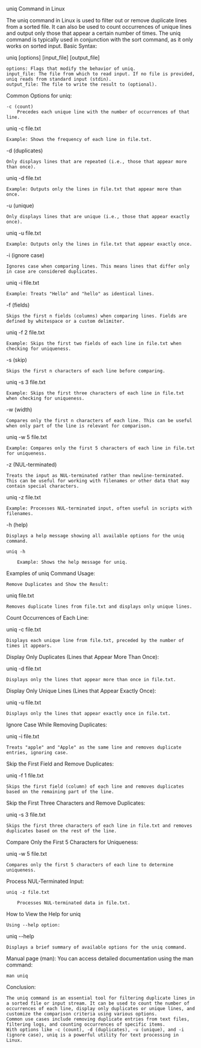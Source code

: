 uniq Command in Linux 

The uniq command in Linux is used to filter out or remove duplicate lines from a sorted file. It can also be used to count occurrences of unique lines and output only those that appear a certain number of times. The uniq command is typically used in conjunction with the sort command, as it only works on sorted input.
Basic Syntax:

uniq [options] [input_file] [output_file]

    options: Flags that modify the behavior of uniq.
    input_file: The file from which to read input. If no file is provided, uniq reads from standard input (stdin).
    output_file: The file to write the result to (optional).

Common Options for uniq:

    -c (count)
        Precedes each unique line with the number of occurrences of that line.

uniq -c file.txt

    Example: Shows the frequency of each line in file.txt.

-d (duplicates)

    Only displays lines that are repeated (i.e., those that appear more than once).

uniq -d file.txt

    Example: Outputs only the lines in file.txt that appear more than once.

-u (unique)

    Only displays lines that are unique (i.e., those that appear exactly once).

uniq -u file.txt

    Example: Outputs only the lines in file.txt that appear exactly once.

-i (ignore case)

    Ignores case when comparing lines. This means lines that differ only in case are considered duplicates.

uniq -i file.txt

    Example: Treats "Hello" and "hello" as identical lines.

-f (fields)

    Skips the first n fields (columns) when comparing lines. Fields are defined by whitespace or a custom delimiter.

uniq -f 2 file.txt

    Example: Skips the first two fields of each line in file.txt when checking for uniqueness.

-s (skip)

    Skips the first n characters of each line before comparing.

uniq -s 3 file.txt

    Example: Skips the first three characters of each line in file.txt when checking for uniqueness.

-w (width)

    Compares only the first n characters of each line. This can be useful when only part of the line is relevant for comparison.

uniq -w 5 file.txt

    Example: Compares only the first 5 characters of each line in file.txt for uniqueness.

-z (NUL-terminated)

    Treats the input as NUL-terminated rather than newline-terminated. This can be useful for working with filenames or other data that may contain special characters.

uniq -z file.txt

    Example: Processes NUL-terminated input, often useful in scripts with filenames.

-h (help)

    Displays a help message showing all available options for the uniq command.

    uniq -h

        Example: Shows the help message for uniq.

Examples of uniq Command Usage:

    Remove Duplicates and Show the Result:

uniq file.txt

    Removes duplicate lines from file.txt and displays only unique lines.

Count Occurrences of Each Line:

uniq -c file.txt

    Displays each unique line from file.txt, preceded by the number of times it appears.

Display Only Duplicates (Lines that Appear More Than Once):

uniq -d file.txt

    Displays only the lines that appear more than once in file.txt.

Display Only Unique Lines (Lines that Appear Exactly Once):

uniq -u file.txt

    Displays only the lines that appear exactly once in file.txt.

Ignore Case While Removing Duplicates:

uniq -i file.txt

    Treats "apple" and "Apple" as the same line and removes duplicate entries, ignoring case.

Skip the First Field and Remove Duplicates:

uniq -f 1 file.txt

    Skips the first field (column) of each line and removes duplicates based on the remaining part of the line.

Skip the First Three Characters and Remove Duplicates:

uniq -s 3 file.txt

    Skips the first three characters of each line in file.txt and removes duplicates based on the rest of the line.

Compare Only the First 5 Characters for Uniqueness:

uniq -w 5 file.txt

    Compares only the first 5 characters of each line to determine uniqueness.

Process NUL-Terminated Input:

    uniq -z file.txt

        Processes NUL-terminated data in file.txt.

How to View the Help for uniq

    Using --help option:

uniq --help

    Displays a brief summary of available options for the uniq command.

Manual page (man): You can access detailed documentation using the man command:

    man uniq

Conclusion:

    The uniq command is an essential tool for filtering duplicate lines in a sorted file or input stream. It can be used to count the number of occurrences of each line, display only duplicates or unique lines, and customize the comparison criteria using various options.
    Common use cases include removing duplicate entries from text files, filtering logs, and counting occurrences of specific items.
    With options like -c (count), -d (duplicates), -u (unique), and -i (ignore case), uniq is a powerful utility for text processing in Linux.

